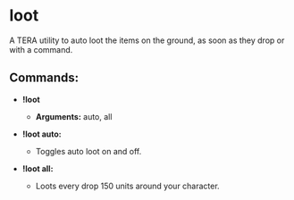 # loot
A TERA utility to auto loot the items on the ground, as soon as they drop or with a command.

## Commands:

* **!loot**
    * **Arguments:** auto, all

* **!loot auto:** 
    * Toggles auto loot on and off.

* **!loot all:**
    * Loots every drop 150 units around your character.